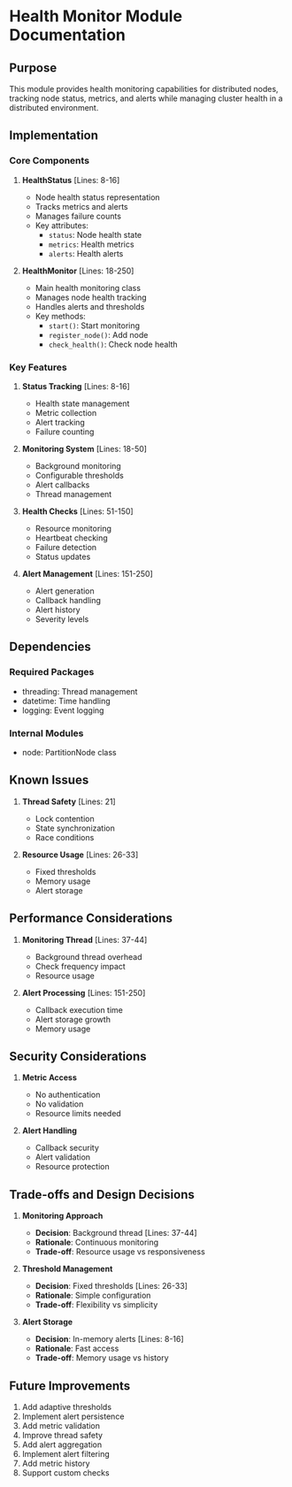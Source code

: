 # Health Monitor Module Documentation

## Purpose

This module provides health monitoring capabilities for distributed nodes, tracking node status, metrics, and alerts while managing cluster health in a distributed environment.

## Implementation

### Core Components

1. **HealthStatus** [Lines: 8-16]

   - Node health status representation
   - Tracks metrics and alerts
   - Manages failure counts
   - Key attributes:
     - `status`: Node health state
     - `metrics`: Health metrics
     - `alerts`: Health alerts

2. **HealthMonitor** [Lines: 18-250]
   - Main health monitoring class
   - Manages node health tracking
   - Handles alerts and thresholds
   - Key methods:
     - `start()`: Start monitoring
     - `register_node()`: Add node
     - `check_health()`: Check node health

### Key Features

1. **Status Tracking** [Lines: 8-16]

   - Health state management
   - Metric collection
   - Alert tracking
   - Failure counting

2. **Monitoring System** [Lines: 18-50]

   - Background monitoring
   - Configurable thresholds
   - Alert callbacks
   - Thread management

3. **Health Checks** [Lines: 51-150]

   - Resource monitoring
   - Heartbeat checking
   - Failure detection
   - Status updates

4. **Alert Management** [Lines: 151-250]
   - Alert generation
   - Callback handling
   - Alert history
   - Severity levels

## Dependencies

### Required Packages

- threading: Thread management
- datetime: Time handling
- logging: Event logging

### Internal Modules

- node: PartitionNode class

## Known Issues

1. **Thread Safety** [Lines: 21]

   - Lock contention
   - State synchronization
   - Race conditions

2. **Resource Usage** [Lines: 26-33]
   - Fixed thresholds
   - Memory usage
   - Alert storage

## Performance Considerations

1. **Monitoring Thread** [Lines: 37-44]

   - Background thread overhead
   - Check frequency impact
   - Resource usage

2. **Alert Processing** [Lines: 151-250]
   - Callback execution time
   - Alert storage growth
   - Memory usage

## Security Considerations

1. **Metric Access**

   - No authentication
   - No validation
   - Resource limits needed

2. **Alert Handling**
   - Callback security
   - Alert validation
   - Resource protection

## Trade-offs and Design Decisions

1. **Monitoring Approach**

   - **Decision**: Background thread [Lines: 37-44]
   - **Rationale**: Continuous monitoring
   - **Trade-off**: Resource usage vs responsiveness

2. **Threshold Management**

   - **Decision**: Fixed thresholds [Lines: 26-33]
   - **Rationale**: Simple configuration
   - **Trade-off**: Flexibility vs simplicity

3. **Alert Storage**
   - **Decision**: In-memory alerts [Lines: 8-16]
   - **Rationale**: Fast access
   - **Trade-off**: Memory usage vs history

## Future Improvements

1. Add adaptive thresholds
2. Implement alert persistence
3. Add metric validation
4. Improve thread safety
5. Add alert aggregation
6. Implement alert filtering
7. Add metric history
8. Support custom checks
